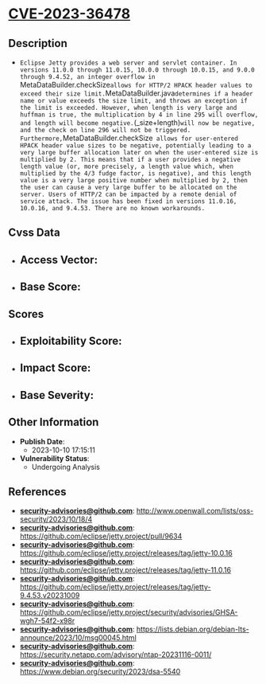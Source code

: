 
# [CVE-2023-36478](http://www.openwall.com/lists/oss-security/2023/10/18/4)

## Description

- `Eclipse Jetty provides a web server and servlet container. In versions 11.0.0 through 11.0.15, 10.0.0 through 10.0.15, and 9.0.0 through 9.4.52, an integer overflow in `MetaDataBuilder.checkSize` allows for HTTP/2 HPACK header values to
exceed their size limit. `MetaDataBuilder.java` determines if a header name or value exceeds the size limit, and throws an exception if the limit is exceeded. However, when length is very large and huffman is true, the multiplication by 4 in line 295
will overflow, and length will become negative. `(_size+length)` will now be negative, and the check on line 296 will not be triggered. Furthermore, `MetaDataBuilder.checkSize` allows for user-entered HPACK header value sizes to be negative, potentially leading to a very large buffer allocation later on when the user-entered size is multiplied by 2. This means that if a user provides a negative length value (or, more precisely, a length value which, when multiplied by the 4/3 fudge factor, is negative), and this length value is a very large positive number when multiplied by 2, then the user can cause a very large buffer to be allocated on the server. Users of HTTP/2 can be impacted by a remote denial of service attack. The issue has been fixed in versions 11.0.16, 10.0.16, and 9.4.53. There are no known workarounds.`

## Cvss Data

- **Access Vector**:
  - 
- **Base Score**:
  - 

## Scores

- **Exploitability Score**:
  - 
- **Impact Score**:
  - 
- **Base Severity**:
  - 

## Other Information

- **Publish Date**:
  - 2023-10-10 17:15:11
- **Vulnerability Status**:
  - Undergoing Analysis

## References

- **security-advisories@github.com**: http://www.openwall.com/lists/oss-security/2023/10/18/4
- **security-advisories@github.com**: https://github.com/eclipse/jetty.project/pull/9634
- **security-advisories@github.com**: https://github.com/eclipse/jetty.project/releases/tag/jetty-10.0.16
- **security-advisories@github.com**: https://github.com/eclipse/jetty.project/releases/tag/jetty-11.0.16
- **security-advisories@github.com**: https://github.com/eclipse/jetty.project/releases/tag/jetty-9.4.53.v20231009
- **security-advisories@github.com**: https://github.com/eclipse/jetty.project/security/advisories/GHSA-wgh7-54f2-x98r
- **security-advisories@github.com**: https://lists.debian.org/debian-lts-announce/2023/10/msg00045.html
- **security-advisories@github.com**: https://security.netapp.com/advisory/ntap-20231116-0011/
- **security-advisories@github.com**: https://www.debian.org/security/2023/dsa-5540
